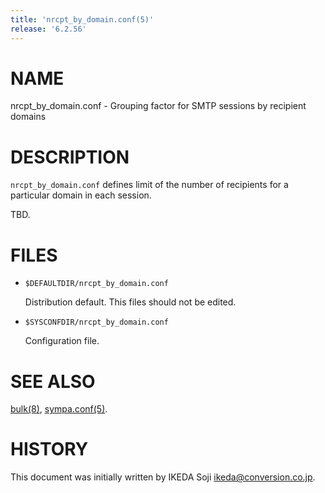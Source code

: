 ```yaml
---
title: 'nrcpt_by_domain.conf(5)'
release: '6.2.56'
---
```


# NAME

nrcpt\_by\_domain.conf - Grouping factor for SMTP sessions by recipient domains

# DESCRIPTION

`nrcpt_by_domain.conf` defines limit of the number of recipients for a
particular domain in each session.

TBD.

# FILES

- `$DEFAULTDIR/nrcpt_by_domain.conf`

    Distribution default.  This files should not be edited.

- `$SYSCONFDIR/nrcpt_by_domain.conf`

    Configuration file.

# SEE ALSO

[bulk(8)](./bulk.8.md),
[sympa.conf(5)](./sympa.conf.5.md).

# HISTORY

This document was initially written by IKEDA Soji <ikeda@conversion.co.jp>.
